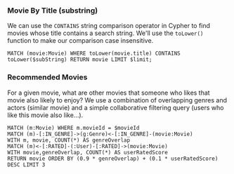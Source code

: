 ### Movie By Title (substring)

We can use the `CONTAINS` string comparison operator in Cypher to find movies whose title contains a search string. We'll use the `toLower()` function to make our comparison case insensitive.

```
MATCH (movie:Movie) WHERE toLower(movie.title) CONTAINS toLower($subString) RETURN movie LIMIT $limit;
```


### Recommended Movies

For a given movie, what are other movies that someone who likes that movie also likely to enjoy? We use a combination of overlapping genres and actors (similar movie) and a simple collaborative filtering query (users who like this movie also like...).

```
MATCH (m:Movie) WHERE m.movieId = $movieId
MATCH (m)-[:IN_GENRE]->(g:Genre)<-[:IN_GENRE]-(movie:Movie)
WITH m, movie, COUNT(*) AS genreOverlap
MATCH (m)<-[:RATED]-(:User)-[:RATED]->(movie:Movie)
WITH movie,genreOverlap, COUNT(*) AS userRatedScore
RETURN movie ORDER BY (0.9 * genreOverlap) + (0.1 * userRatedScore)  DESC LIMIT 3
```
